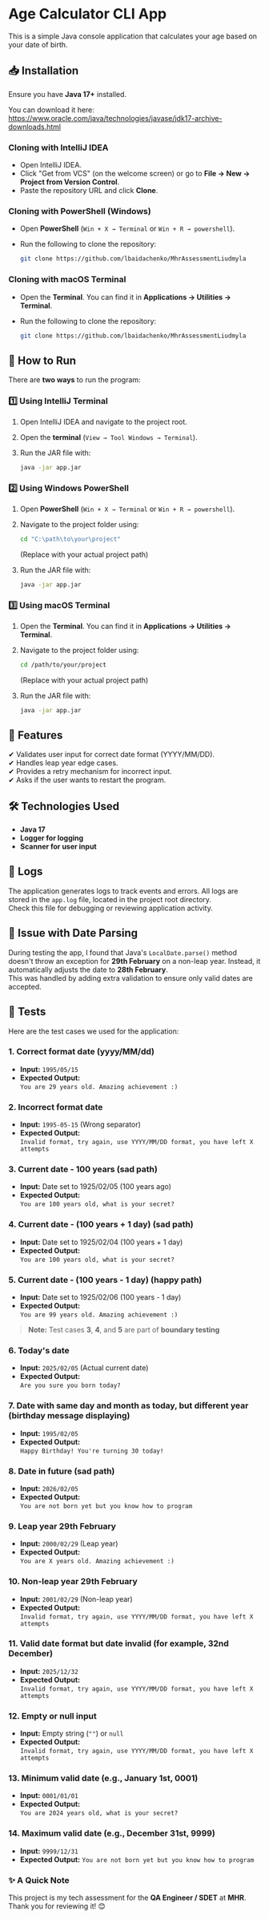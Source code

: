 # Age Calculator CLI App

This is a simple Java console application that calculates your age based on your date of birth.

## 📥 Installation

Ensure you have **Java 17+** installed.

   You can download it here:
   https://www.oracle.com/java/technologies/javase/jdk17-archive-downloads.html

### Cloning with IntelliJ IDEA
   - Open IntelliJ IDEA.
   - Click "Get from VCS" (on the welcome screen) or go to **File → New → Project from Version Control**.
   - Paste the repository URL and click **Clone**.

### Cloning with PowerShell (Windows)
   - Open **PowerShell** (`Win + X → Terminal` or `Win + R → powershell`).
   - Run the following to clone the repository:

     ```sh
     git clone https://github.com/lbaidachenko/MhrAssessmentLiudmyla
     ```
### Cloning with macOS Terminal
   - Open the **Terminal**. You can find it in **Applications → Utilities → Terminal**.
   - Run the following to clone the repository:

     ```sh
     git clone https://github.com/lbaidachenko/MhrAssessmentLiudmyla
     ```
 ## 🚀 How to Run  

There are **two ways** to run the program:  

### **1️⃣ Using IntelliJ Terminal**  

1. Open IntelliJ IDEA and navigate to the project root.  
2. Open the **terminal** (`View → Tool Windows → Terminal`).  
3. Run the JAR file with:  

   ```sh
   java -jar app.jar

### **2️⃣ Using Windows PowerShell**  

1. Open **PowerShell** (`Win + X → Terminal` or `Win + R → powershell`).  
2. Navigate to the project folder using:  

   ```sh
   cd "C:\path\to\your\project"
   ```
    (Replace with your actual project path)
3. Run the JAR file with:
   ```sh
   java -jar app.jar
   ```

### **3️⃣ Using macOS Terminal**

1. Open the **Terminal**. You can find it in **Applications → Utilities → Terminal**.
2. Navigate to the project folder using:

   ```sh
   cd /path/to/your/project
   ```
   (Replace with your actual project path)
3. Run the JAR file with:
   ```sh
   java -jar app.jar
   ```

## 🔄 Features

✔ Validates user input for correct date format (YYYY/MM/DD).  
✔ Handles leap year edge cases.  
✔ Provides a retry mechanism for incorrect input.  
✔ Asks if the user wants to restart the program.

## 🛠️ Technologies Used

*   **Java 17**
*   **Logger for logging**
*   **Scanner for user input**

## 📜 Logs  

The application generates logs to track events and errors. All logs are stored in the `app.log` file, located in the project root directory.  
Check this file for debugging or reviewing application activity.


## 🐛 Issue with Date Parsing

During testing the app, I found that Java's `LocalDate.parse()` method doesn't throw an exception for **29th February** on a non-leap year. Instead, it automatically adjusts the date to **28th February**.  
This was handled by adding extra validation to ensure only valid dates are accepted.

## 🧪 Tests

Here are the test cases we used for the application:

### 1. Correct format date (yyyy/MM/dd)
   - **Input:** `1995/05/15`
   - **Expected Output:**  
     `You are 29 years old. Amazing achievement :)`

### 2. Incorrect format date
   - **Input:** `1995-05-15` (Wrong separator)
   - **Expected Output:**  
     `Invalid format, try again, use YYYY/MM/DD format, you have left X attempts`

### 3. Current date - 100 years (sad path)
   - **Input:** Date set to 1925/02/05 (100 years ago)
   - **Expected Output:**  
     `You are 100 years old, what is your secret?`

### 4. Current date - (100 years + 1 day) (sad path)
   - **Input:** Date set to 1925/02/04 (100 years + 1 day)
   - **Expected Output:**  
     `You are 100 years old, what is your secret?`

### 5. Current date - (100 years - 1 day) (happy path)
   - **Input:** Date set to 1925/02/06 (100 years - 1 day)
   - **Expected Output:**  
     `You are 99 years old. Amazing achievement :)`
> **Note:** Test cases **3**, **4**, and **5** are part of **boundary testing**

### 6. Today's date
   - **Input:** `2025/02/05` (Actual current date)
   - **Expected Output:**  
     `Are you sure you born today?`

### 7. Date with same day and month as today, but different year (birthday message displaying)
   - **Input:** `1995/02/05`
   - **Expected Output:**  
     `Happy Birthday! You're turning 30 today!`

### 8. Date in future (sad path)
   - **Input:** `2026/02/05`
   - **Expected Output:**  
     `You are not born yet but you know how to program`

### 9. Leap year 29th February
   - **Input:** `2000/02/29` (Leap year)
   - **Expected Output:**  
     `You are X years old. Amazing achievement :)`

### 10. Non-leap year 29th February
   - **Input:** `2001/02/29` (Non-leap year)
   - **Expected Output:**  
     `Invalid format, try again, use YYYY/MM/DD format, you have left X attempts`
   
### 11. Valid date format but date invalid (for example, 32nd December)
   - **Input:** `2025/12/32`
   - **Expected Output:**  
     `Invalid format, try again, use YYYY/MM/DD format, you have left X attempts`

### 12. Empty or null input
   - **Input:** Empty string (`""`) or `null`
   - **Expected Output:**  
     `Invalid format, try again, use YYYY/MM/DD format, you have left X attempts`

### 13. Minimum valid date (e.g., January 1st, 0001)
   - **Input:** `0001/01/01`
   - **Expected Output:**  
      `You are 2024 years old, what is your secret?`

### 14. Maximum valid date (e.g., December 31st, 9999)
   - **Input:** `9999/12/31`
   - **Expected Output:**
     `You are not born yet but you know how to program`



### ✨ A Quick Note
This project is my tech assessment for the **QA Engineer / SDET** at **MHR**. Thank you for reviewing it! 😊


